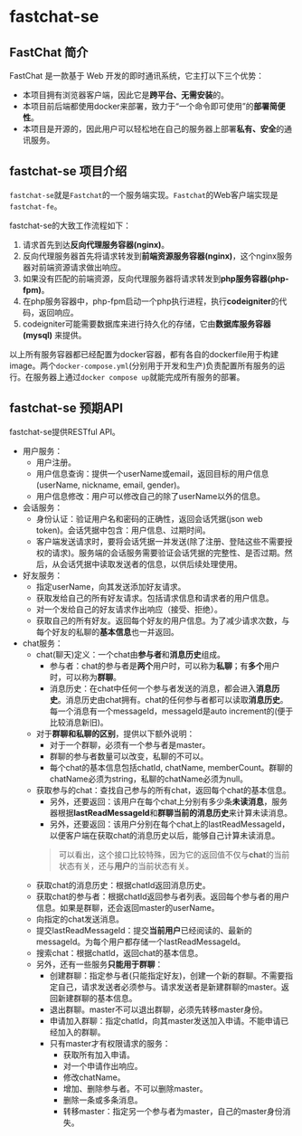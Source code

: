 # fastchat-se

## FastChat 简介
FastChat 是一款基于 Web 开发的即时通讯系统，它主打以下三个优势：
* 本项目拥有浏览器客户端，因此它是**跨平台、无需安装**的。
* 本项目前后端都使用docker来部署，致力于“一个命令即可使用”的**部署简便性**。
* 本项目是开源的，因此用户可以轻松地在自己的服务器上部署**私有、安全**的通讯服务。

## fastchat-se 项目介绍
`fastchat-se`就是`Fastchat`的一个服务端实现。`Fastchat`的Web客户端实现是`fastchat-fe`。

fastchat-se的大致工作流程如下：
1. 请求首先到达**反向代理服务容器(nginx)**。
2. 反向代理服务器首先将请求转发到**前端资源服务容器(nginx)**，这个nginx服务器对前端资源请求做出响应。
3. 如果没有匹配的前端资源，反向代理服务器将请求转发到**php服务容器(php-fpm)**。
4. 在php服务容器中，php-fpm启动一个php执行进程，执行**codeigniter**的代码，返回响应。
5. codeigniter可能需要数据库来进行持久化的存储，它由**数据库服务容器(mysql)** 来提供。

以上所有服务容器都已经配置为docker容器，都有各自的dockerfile用于构建image。两个`docker-compose.yml`(分别用于开发和生产)负责配置所有服务的运行。在服务器上通过`docker compose up`就能完成所有服务的部署。

## fastchat-se 预期API
fastchat-se提供RESTful API。

* 用户服务：
  * 用户注册。
  * 用户信息查询：提供一个userName或email，返回目标的用户信息(userName, nickname, email, gender)。
  * 用户信息修改：用户可以修改自己的除了userName以外的信息。
* 会话服务：
  * 身份认证：验证用户名和密码的正确性，返回会话凭据(json web token)。会话凭据中包含：用户信息、过期时间。
  * 客户端发送请求时，要将会话凭据一并发送(除了注册、登陆这些不需要授权的请求)。服务端的会话服务需要验证会话凭据的完整性、是否过期。然后，从会话凭据中读取发送者的信息，以供后续处理使用。
* 好友服务：
  * 指定userName，向其发送添加好友请求。
  * 获取发给自己的所有好友请求。包括请求信息和请求者的用户信息。
  * 对一个发给自己的好友请求作出响应（接受、拒绝）。
  * 获取自己的所有好友。返回每个好友的用户信息。为了减少请求次数，与每个好友的私聊的**基本信息**也一并返回。
* chat服务：
  * chat(聊天)定义：一个chat由**参与者**和**消息历史**组成。
    * 参与者：chat的参与者是**两个**用户时，可以称为**私聊**；有**多个**用户时，可以称为**群聊**。
    * 消息历史：在chat中任何一个参与者发送的消息，都会进入**消息历史**。消息历史由chat拥有。chat的任何参与者都可以读取**消息历史**。每一个消息有一个messageId，messageId是auto increment的(便于比较消息新旧)。
  * 对于**群聊和私聊的区别**，提供以下额外说明：
    * 对于一个群聊，必须有一个参与者是master。
    * 群聊的参与者数量可以改变，私聊的不可以。
    * 每个chat的基本信息包括chatId, chatName, memberCount。群聊的chatName必须为string，私聊的chatName必须为null。
  * 获取参与的chat：查找自己参与的所有chat，返回每个chat的基本信息。
    * 另外，还要返回：该用户在每个chat上分别有多少条**未读消息**，服务器根据**lastReadMessageId**和**群聊当前的消息历史**来计算未读消息。
    * 另外，还要返回：该用户分别在每个chat上的lastReadMessageId，以便客户端在获取chat的消息历史以后，能够自己计算未读消息。
    > 可以看出，这个接口比较特殊，因为它的返回值不仅与**chat**的当前状态有关，还与**用户**的当前状态有关。
  * 获取chat的消息历史：根据chatId返回消息历史。
  * 获取chat的参与者：根据chatId返回参与者列表。返回每个参与者的用户信息。如果是群聊，还会返回master的userName。
  * 向指定的chat发送消息。
  * 提交lastReadMessageId：提交**当前用户**已经阅读的、最新的messageId。为每个用户都存储一个lastReadMessageId。
  * 搜索chat：根据chatId，返回chat的基本信息。
  * 另外，还有一些服务**只能用于群聊**：
    * 创建群聊：指定参与者(只能指定好友)，创建一个新的群聊。不需要指定自己，请求发送者必须参与。请求发送者是新建群聊的master。返回新建群聊的基本信息。
    * 退出群聊。master不可以退出群聊，必须先转移master身份。
    * 申请加入群聊：指定chatId，向其master发送加入申请。不能申请已经加入的群聊。
    * 只有master才有权限请求的服务：
      * 获取所有加入申请。
      * 对一个申请作出响应。
      * 修改chatName。
      * 增加、删除参与者。不可以删除master。
      * 删除一条或多条消息。
      * 转移master：指定另一个参与者为master，自己的master身份消失。
